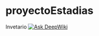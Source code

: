 # proyectoEstadias
Invetario 
[![Ask DeepWiki](https://deepwiki.com/badge.svg)](https://deepwiki.com/StingerBlade/proyectoEstadias)
